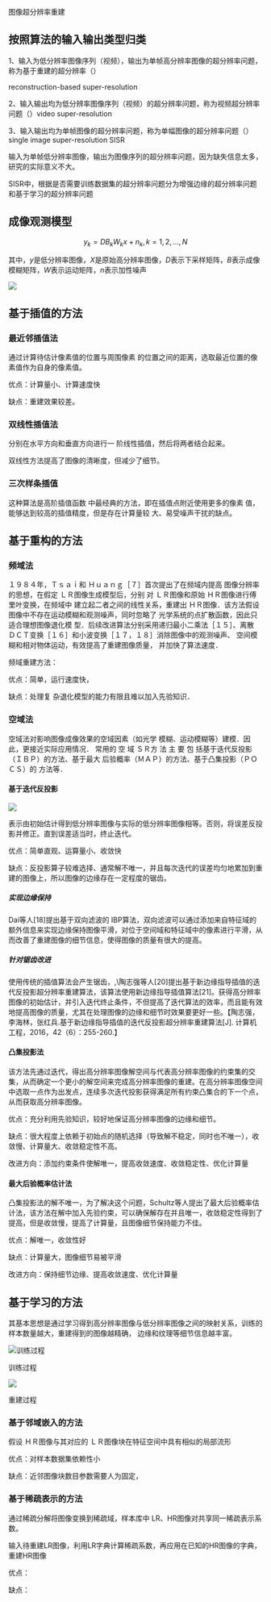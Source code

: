 图像超分辨率重建



## 按照算法的输入输出类型归类

1、输入为低分辨率图像序列（视频），输出为单帧高分辨率图像的超分辨率问题，称为基于重建的超分辨率（）

reconstruction-based super-resolution

2、输入输出均为低分辨率图像序列（视频）的超分辨率问题，称为视频超分辨率问题（）video super-resolution

3、输入输出均为单帧图像的超分辨率问题，称为单幅图像的超分辨率问题（）single image super-resolution SISR



输入为单帧低分辨率图像，输出为图像序列的超分辨率问题，因为缺失信息太多，研究的实际意义不大。



SISR中，根据是否需要训练数据集的超分辨率问题分为增强边缘的超分辨率问题和基于学习的超分辨率问题





## 成像观测模型

$$
y_k = DB_kW_kx + n_k, k=1,2,...,N
$$



其中，*y*是低分辨率图像，*X*是原始高分辨率图像，*D*表示下采样矩阵，*B*表示成像模糊矩阵，*W*表示运动矩阵，*n*表示加性噪声



![](D:\杂货文件夹\文章MD\图像附件\高分低分图像观测模型.jpg)

## 基于插值的方法



### 最近邻插值法

通过计算待估计像素值的位置与周围像素 的位置之间的距离，选取最近位置的像素值作为自身的像素值。 

优点：计算量小、计算速度快

缺点：重建效果较差。



### 双线性插值法

分别在水平方向和垂直方向进行一 阶线性插值，然后将两者结合起来。 

双线性方法提高了图像的清晰度，但减少了细节。 



### 三次样条插值

 这种算法是高阶插值函数 中最经典的方法，即在插值点附近使用更多的像素 值，能够达到较高的插值精度，但是存在计算量较 大、易受噪声干扰的缺点。



## 基于重构的方法

### 频域法

１９８４年，Ｔｓａｉ和 Ｈｕａｎｇ［７］首次提出了在频域内提高 图像分辨率的思想，在假定 ＬＲ图像生成模型后，分别 对 ＬＲ图像和原始 ＨＲ图像进行傅里叶变换，在频域中 建立起二者之间的线性关系，重建出 ＨＲ图像．该方法假设图像中不存在运动模糊和观测噪声，同时忽略了 光学系统的点扩散函数，因此只适合理想图像退化模 型．后续改进算法分别采用递归最小二乘法［１５］、离散 ＤＣＴ变换［１６］和小波变换［１７，１８］消除图像中的观测噪声、 空间模糊和相对物体运动，有效提高了重建图像质量， 并加快了算法速度． 



频域重建方法：

优点：简单，运行速度快，

缺点：处理复 杂退化模型的能力有限且难以加入先验知识．



### 空域法 

空域法对影响图像成像效果的空域因素（如光学 模糊、运动模糊等）建模．因此，更接近实际应用情况． 常用的 空 域 ＳＲ方 法 主 要 包 括基于迭代反投影（ＩＢＰ）的方法、基于最大 后验概率（ＭＡＰ）的方法、基于凸集投影（ＰＯＣＳ）的 方法等．





#### 基于迭代反投影

![](D:\杂货文件夹\文章MD\图像附件\迭代反投影法.jpg)

表示由初始估计得到低分辨率图像与实际的低分辨率图像相等。否则，将误差反投影并修正。直到误差适当时，终止迭代。



优点：简单直观、运算量小、收敛快

缺点：反投影算子较难选择、通常解不唯一，并且每次迭代的误差均匀地累加到重建的图像上，所以图像的边缘存在一定程度的锯齿。



##### 实现边缘保持

Dai等人[18]提出基于双向滤波的 IBP算法，双向滤波可以通过添加来自特征域的额外信息来实现边缘保持图像平滑，对位于空间域和特征域中的像素进行平滑，从而改善了重建图像的细节信息，使得图像的质量有很大的提高。

##### 针对锯齿改进

使用传统的插值算法会产生锯齿，,\陶志强等人[20]提出基于新边缘指导插值的迭代反投影超分辨率重建算法，该算法使用新边缘指导插值算法[21]。获得高分辨率图像的初始估计，并引入迭代终止条件，不但提高了迭代算法的效率，而且能有效地提高图像的质量，尤其在处理图像的边缘和细节时效果要更好一些。【陶志强，李海林，张红兵.基于新边缘指导插值的迭代反投影超分辨率重建算法[J]. 计算机工程，2016，42（6）：255-260.】





#### 凸集投影法

该方法先通过迭代，得出高分辨率图像解空间与代表高分辨率图像的约束集的交集，从而确定一个更小的解空间来完成高分辨率图像的重建。在高分辨率图像空间中选取一点作为出发点，连续多次迭代投影获得满足所有约束凸集合的下一个点，从而获取高分辨率图像。



优点：充分利用先验知识，较好地保证高分辨率图像的边缘和细节。

缺点：很大程度上依赖于初始点的随机选择（导致解不稳定，同时也不唯一），收敛慢、计算量大、收敛稳定性不高。

改进方向：添加约束条件使解唯一，提高收敛速度、收敛稳定性、优化计算量



#### 最大后验概率估计法

凸集投影法的解不唯一，为了解决这个问题，Schultz等人提出了最大后验概率估计法，该方法在解中加入先验约束，可以确保解存在并且唯一，收敛稳定性得到了提高，但是收敛慢，提高了计算量，且图像细节保持能力不佳。



优点：解唯一，收敛性好

缺点：计算量大，图像细节易被平滑

改进方向：保持细节边缘、提高收敛速度、优化计算量



## 基于学习的方法

其基本思想是通过学习得到高分辨率图像与低分辨率图像之间的映射关系，训练的样本数量越大，重建得到的图像越精确， 边缘和纹理等细节信息越丰富。

![训练过程](D:\杂货文件夹\文章MD\图像附件\学习SR训练过程.jpg)

训练过程



![](D:\杂货文件夹\文章MD\图像附件\SR重建过程.jpg)

重建过程





### 基于邻域嵌入的方法

假设 ＨＲ图像与其对应的 ＬＲ图像块在特征空间中具有相似的局部流形





优点：对样本数据集依赖性小

缺点：近邻图像块数目参数需要人为固定，





### 基于稀疏表示的方法

通过稀疏分解将图像变换到稀疏域，样本库中 LR、HR图像对共享同一稀疏表示系数。

输入待重建LR图像，利用LR字典计算稀疏系数，再应用在已知的HR图像的字典，重建HR图像



优点：

缺点：



